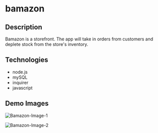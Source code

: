 # bamazon

## Description
Bamazon is a storefront. The app will take in orders from customers and deplete stock from the store's inventory. 

## Technologies
- node.js
- mySQL
- inquirer
- javascript

## Demo Images

![Bamazon-Image-1](/images/bamazon1)

![Bamazon-Image-2](/images/bamazon2)
